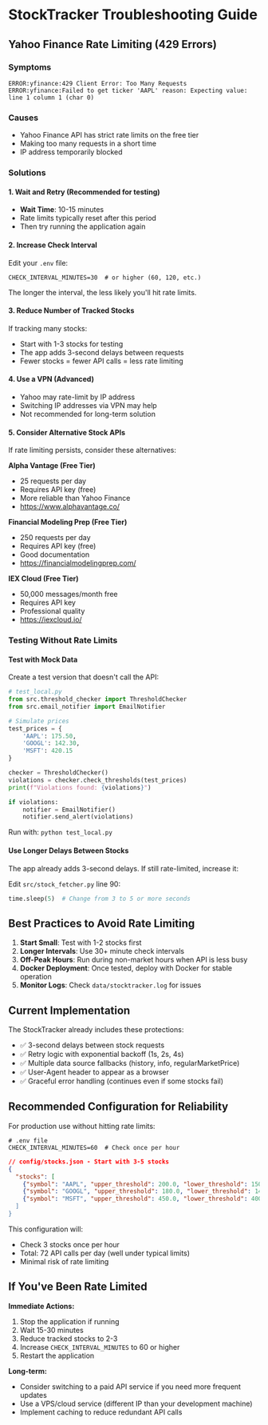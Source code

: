 # StockTracker Troubleshooting Guide

## Yahoo Finance Rate Limiting (429 Errors)

### Symptoms
```
ERROR:yfinance:429 Client Error: Too Many Requests
ERROR:yfinance:Failed to get ticker 'AAPL' reason: Expecting value: line 1 column 1 (char 0)
```

### Causes
- Yahoo Finance API has strict rate limits on the free tier
- Making too many requests in a short time
- IP address temporarily blocked

### Solutions

#### 1. Wait and Retry (Recommended for testing)
- **Wait Time**: 10-15 minutes
- Rate limits typically reset after this period
- Then try running the application again

#### 2. Increase Check Interval
Edit your `.env` file:
```env
CHECK_INTERVAL_MINUTES=30  # or higher (60, 120, etc.)
```

The longer the interval, the less likely you'll hit rate limits.

#### 3. Reduce Number of Tracked Stocks
If tracking many stocks:
- Start with 1-3 stocks for testing
- The app adds 3-second delays between requests
- Fewer stocks = fewer API calls = less rate limiting

#### 4. Use a VPN (Advanced)
- Yahoo may rate-limit by IP address
- Switching IP addresses via VPN may help
- Not recommended for long-term solution

#### 5. Consider Alternative Stock APIs
If rate limiting persists, consider these alternatives:

**Alpha Vantage (Free Tier)**
- 25 requests per day
- Requires API key (free)
- More reliable than Yahoo Finance
- https://www.alphavantage.co/

**Financial Modeling Prep (Free Tier)**
- 250 requests per day
- Requires API key (free)
- Good documentation
- https://financialmodelingprep.com/

**IEX Cloud (Free Tier)**
- 50,000 messages/month free
- Requires API key
- Professional quality
- https://iexcloud.io/

### Testing Without Rate Limits

#### Test with Mock Data
Create a test version that doesn't call the API:

```python
# test_local.py
from src.threshold_checker import ThresholdChecker
from src.email_notifier import EmailNotifier

# Simulate prices
test_prices = {
    'AAPL': 175.50,
    'GOOGL': 142.30,
    'MSFT': 420.15
}

checker = ThresholdChecker()
violations = checker.check_thresholds(test_prices)
print(f"Violations found: {violations}")

if violations:
    notifier = EmailNotifier()
    notifier.send_alert(violations)
```

Run with: `python test_local.py`

#### Use Longer Delays Between Stocks
The app already adds 3-second delays. If still rate-limited, increase it:

Edit `src/stock_fetcher.py` line 90:
```python
time.sleep(5)  # Change from 3 to 5 or more seconds
```

## Best Practices to Avoid Rate Limiting

1. **Start Small**: Test with 1-2 stocks first
2. **Longer Intervals**: Use 30+ minute check intervals
3. **Off-Peak Hours**: Run during non-market hours when API is less busy
4. **Docker Deployment**: Once tested, deploy with Docker for stable operation
5. **Monitor Logs**: Check `data/stocktracker.log` for issues

## Current Implementation

The StockTracker already includes these protections:
- ✅ 3-second delays between stock requests
- ✅ Retry logic with exponential backoff (1s, 2s, 4s)
- ✅ Multiple data source fallbacks (history, info, regularMarketPrice)
- ✅ User-Agent header to appear as a browser
- ✅ Graceful error handling (continues even if some stocks fail)

## Recommended Configuration for Reliability

For production use without hitting rate limits:

```env
# .env file
CHECK_INTERVAL_MINUTES=60  # Check once per hour
```

```json
// config/stocks.json - Start with 3-5 stocks
{
  "stocks": [
    {"symbol": "AAPL", "upper_threshold": 200.0, "lower_threshold": 150.0},
    {"symbol": "GOOGL", "upper_threshold": 180.0, "lower_threshold": 140.0},
    {"symbol": "MSFT", "upper_threshold": 450.0, "lower_threshold": 400.0"}
  ]
}
```

This configuration will:
- Check 3 stocks once per hour
- Total: 72 API calls per day (well under typical limits)
- Minimal risk of rate limiting

## If You've Been Rate Limited

**Immediate Actions:**
1. Stop the application if running
2. Wait 15-30 minutes
3. Reduce tracked stocks to 2-3
4. Increase `CHECK_INTERVAL_MINUTES` to 60 or higher
5. Restart the application

**Long-term:**
- Consider switching to a paid API service if you need more frequent updates
- Use a VPS/cloud service (different IP than your development machine)
- Implement caching to reduce redundant API calls
